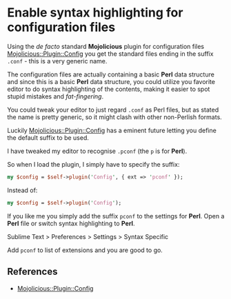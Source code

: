 # Enable syntax highlighting for configuration files

Using the _de facto_ standard **Mojolicious** plugin for configuration files [Mojolicious::Plugin::Config](http://mojolicious.org/perldoc/Mojolicious/Plugin/Config) you get the standard files ending in the suffix `.conf` - this is a very generic name.

The configuration files are actually containing a basic **Perl** data structure and since this is a basic **Perl** data structure, you could utilize you favorite editor to do syntax highlighting of the contents, making it easier to spot stupid mistakes and _fat-fingering_.

You could tweak your editor to just regard `.conf` as Perl files, but as stated the name is pretty generic, so it might clash with other non-Perlish formats.

Luckily [Mojolicious::Plugin::Config](http://mojolicious.org/perldoc/Mojolicious/Plugin/Config) has a eminent future letting you define the default suffix to be used.

I have tweaked my editor to recognise `.pconf` (the `p` is for **Perl**).

So when I load the plugin, I simply have to specify the suffix:

```perl
my $config = $self->plugin('Config', { ext => 'pconf' });
```

Instead of:

```perl
my $config = $self->plugin('Config');
```

If you like me you simply add the suffix `pconf` to the settings for **Perl**. Open a **Perl** file or switch syntax highlighting to **Perl**.

Sublime Text > Preferences > Settings > Syntax Specific

Add `pconf` to list of extensions and you are good to go.

## References

- [Mojolicious::Plugin::Config](http://mojolicious.org/perldoc/Mojolicious/Plugin/Config)
